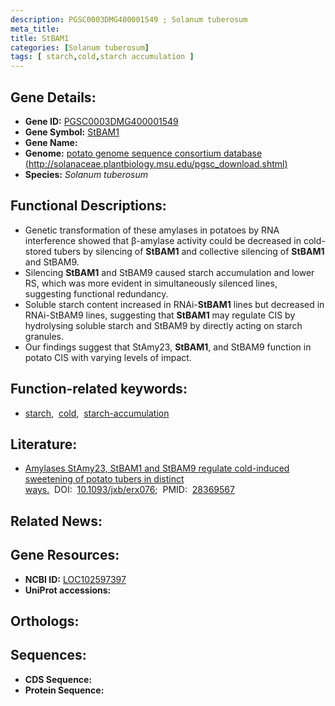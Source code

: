 ```yaml
---
description: PGSC0003DMG400001549 ; Solanum tuberosum
meta_title:
title: StBAM1
categories: [Solanum tuberosum]
tags: [ starch,cold,starch accumulation ]
---
```


## Gene Details:
- **Gene ID:** [PGSC0003DMG400001549]()
- **Gene Symbol:** <u>StBAM1</u>
- **Gene Name:** 
- **Genome:** [potato genome sequence consortium database (http://solanaceae.plantbiology.msu.edu/pgsc_download.shtml)]()
- **Species:** *Solanum tuberosum*

## Functional Descriptions:
   - Genetic transformation of these amylases in potatoes by RNA interference showed that β-amylase activity could be decreased in cold-stored tubers by silencing of **StBAM1** and collective silencing of **StBAM1** and StBAM9.
   - Silencing **StBAM1** and StBAM9 caused starch accumulation and lower RS, which was more evident in simultaneously silenced lines, suggesting functional redundancy.
   - Soluble starch content increased in RNAi-**StBAM1** lines but decreased in RNAi-StBAM9 lines, suggesting that **StBAM1** may regulate CIS by hydrolysing soluble starch and StBAM9 by directly acting on starch granules.
   - Our findings suggest that StAmy23, **StBAM1**, and StBAM9 function in potato CIS with varying levels of impact.

## Function-related keywords:
   - [starch](/tags/starch/),&nbsp;&nbsp;[cold](/tags/cold/),&nbsp;&nbsp;[starch-accumulation](/tags/starch-accumulation/)

## Literature:
   - [Amylases StAmy23, StBAM1 and StBAM9 regulate cold-induced sweetening of potato tubers in distinct ways.](https://doi.org/10.1093/jxb/erx076)&nbsp;&nbsp;DOI:&nbsp;&nbsp;[10.1093/jxb/erx076](https://doi.org/10.1093/jxb/erx076);&nbsp;&nbsp;PMID:&nbsp;&nbsp;[28369567](https://pubmed.ncbi.nlm.nih.gov/28369567/)

## Related News:

## Gene Resources:
- **NCBI ID:**  [LOC102597397](https://www.ncbi.nlm.nih.gov/gene/?term=LOC102597397)
- **UniProt accessions:**  [](https://www.uniprot.org/uniprotkb//entry)

## Orthologs:

## Sequences:
- **CDS Sequence:**
- **Protein Sequence:**
